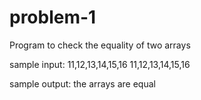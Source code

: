 # problem-1

Program to check the equality of two arrays

sample input:
11,12,13,14,15,16
11,12,13,14,15,16

sample output:
the arrays are equal
